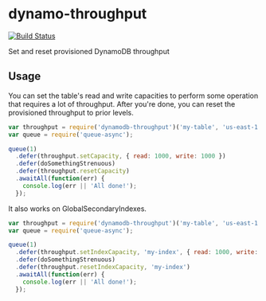 # dynamo-throughput

[![Build Status](https://travis-ci.org/mapbox/dynamodb-throughput.svg?branch=master)](https://travis-ci.org/mapbox/dynamodb-throughput)

Set and reset provisioned DynamoDB throughput

## Usage

You can set the table's read and write capacities to perform some operation that requires a lot of throughput. After you're done, you can reset the provisioned throughput to prior levels.

```js
var throughput = require('dynamodb-throughput')('my-table', 'us-east-1');
var queue = require('queue-async');

queue(1)
  .defer(throughput.setCapacity, { read: 1000, write: 1000 })
  .defer(doSomethingStrenuous)
  .defer(throughput.resetCapacity)
  .awaitAll(function(err) {
    console.log(err || 'All done!');
  });
```

It also works on GlobalSecondaryIndexes.

```js
var throughput = require('dynamodb-throughput')('my-table', 'us-east-1');
var queue = require('queue-async');

queue(1)
  .defer(throughput.setIndexCapacity, 'my-index', { read: 1000, write: 1000 })
  .defer(doSomethingStrenuous)
  .defer(throughput.resetIndexCapacity, 'my-index')
  .awaitAll(function(err) {
    console.log(err || 'All done!');
  });
```
